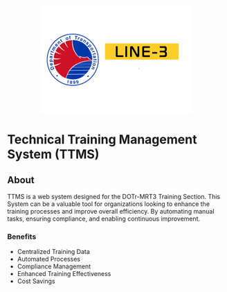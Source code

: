 <p align="middle"> <img src="./Assets/logos/DOTr-MRT3_landscape(w).png"></p>

# Technical Training Management System (TTMS)

## About

TTMS is a web system designed for the DOTr-MRT3 Training Section. This System can be a valuable tool for organizations looking to enhance the training processes and improve overall efficiency. By automating manual tasks, ensuring compliance, and enabling continuous improvement.

### Benefits

- Centralized Training Data
- Automated Processes
- Compliance Management
- Enhanced Training Effectiveness
- Cost Savings
